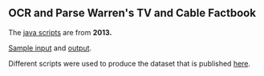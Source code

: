 ## OCR and Parse Warren's TV and Cable Factbook

The [java scripts](src/) are from **2013.**

[Sample input](factbook_sample.pdf) and [output](factbook_out.csv).

Different scripts were used to produce the dataset that is published [here](https://dataverse.harvard.edu/dataset.xhtml?persistentId=doi:10.7910/DVN/GTSTEY).

